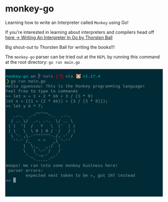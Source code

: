 # monkey-go
Learning how to write an Interpreter called `Monkey` using Go!

If you're interested in learning about interpreters and compilers head off [here -> Writing An Interpreter In Go by Thorsten Ball](https://thorstenball.com/books/)

Big shout-out to Thorsten Ball for writing the books!!!

The `monkey-go` parser can be tried out at the `REPL` by running this command at the root directory: `go run main.go`

![Lexer](images/monkey_biz.png)
